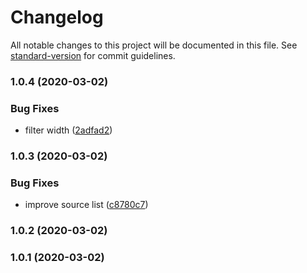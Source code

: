 # Changelog

All notable changes to this project will be documented in this file. See [standard-version](https://github.com/conventional-changelog/standard-version) for commit guidelines.

### 1.0.4 (2020-03-02)


### Bug Fixes

* filter width ([2adfad2](https://github.com/knoopx/feeder/commit/2adfad20998bf035f46d7b3c7b401b5029999db4))

### 1.0.3 (2020-03-02)


### Bug Fixes

* improve source list ([c8780c7](https://github.com/knoopx/feeder/commit/c8780c7873ddfc477924f9f94cfc72cd36dd519e))

### 1.0.2 (2020-03-02)

### 1.0.1 (2020-03-02)
